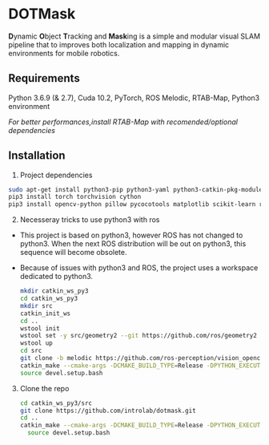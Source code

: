 # DOTMask

**D**ynamic **O**bject **T**racking and **Mask**ing is a simple and modular visual SLAM pipeline that to improves both localization and mapping in dynamic environments for mobile robotics. 

## Requirements

Python 3.6.9 (& 2.7), Cuda 10.2, PyTorch, ROS Melodic, RTAB-Map, Python3 environment

*For better performances,install RTAB-Map with recomended/optional dependencies*

## Installation

1. Project dependencies

  ```bash
  sudo apt-get install python3-pip python3-yaml python3-catkin-pkg-modules python3-rospkg-modules python3-empy
  pip3 install torch torchvision cython
  pip3 install opencv-python pillow pycocotools matplotlib scikit-learn rospkg catkin_pkg
  ```
2. Necesseray tricks to use python3 with ros

  * This project is based on python3, however ROS has not changed to python3. When the next ROS distribution will be out on python3, this sequence will become obsolete.
  
  * Because of issues with python3 and ROS, the project uses a workspace dedicated to python3. 
    
    ```bash
    mkdir catkin_ws_py3
    cd catkin_ws_py3
    mkdir src
    catkin_init_ws
    cd ..
    wstool init 
    wstool set -y src/geometry2 --git https://github.com/ros/geometry2 -v 0.6.5 
    wstool up 
    cd src
    git clone -b melodic https://github.com/ros-perception/vision_opencv.git 
    catkin_make --cmake-args -DCMAKE_BUILD_TYPE=Release -DPYTHON_EXECUTABLE=/usr/bin/python3  -DPYTHON_INCLUDE_DIR=/usr/include/python3.6m -DPYTHON_LIBRARY=/usr/lib/x86_64-linux-gnu/libpython3.6m.so 
    source devel.setup.bash
    ```
3. Clone the repo
    ```bash
    cd catkin_ws_py3/src
    git clone https://github.com/introlab/dotmask.git
    cd ..
    catkin_make --cmake-args -DCMAKE_BUILD_TYPE=Release -DPYTHON_EXECUTABLE=/usr/bin/python3  -DPYTHON_INCLUDE_DIR=/usr/include/python3.6m -DPYTHON_LIBRARY=/usr/lib/x86_64-linux-gnu/libpython3.6m.so 
      source devel.setup.bash
    ```
